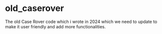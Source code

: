 # old_caserover
The old Case Rover code which i wrote in 2024 which we need to update to make it user friendly and add more functionalities.

